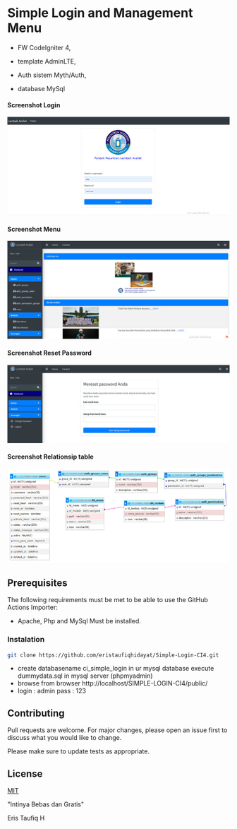 # Simple Login and Management Menu

- FW CodeIgniter 4,

- template AdminLTE,

- Auth sistem Myth/Auth,

- database MySql

#### Screenshot Login

![App Screenshot](menu_login.jpg)

#### Screenshot Menu

![App Screenshot](CI_Simple_login.jpg)

#### Screenshot Reset Password

![App Screenshot](reset_password.jpg)

#### Screenshot Relationsip table

![App Screenshot](relationsip.jpg)

## Prerequisites

The following requirements must be met to be able to use the GitHub Actions Importer:

- Apache, Php and MySql Must be installed.

### Instalation

```bash
git clone https://github.com/eristaufiqhidayat/Simple-Login-CI4.git
```

- create databasename ci_simple_login in ur mysql database execute dummydata.sql in mysql server (phpmyadmin)
- browse from browser http://localhost/SIMPLE-LOGIN-CI4/public/
- login : admin pass : 123

## Contributing

Pull requests are welcome. For major changes, please open an issue first
to discuss what you would like to change.

Please make sure to update tests as appropriate.

## License

[MIT](https://choosealicense.com/licenses/mit/)

"Intinya Bebas dan Gratis"

Eris Taufiq H
